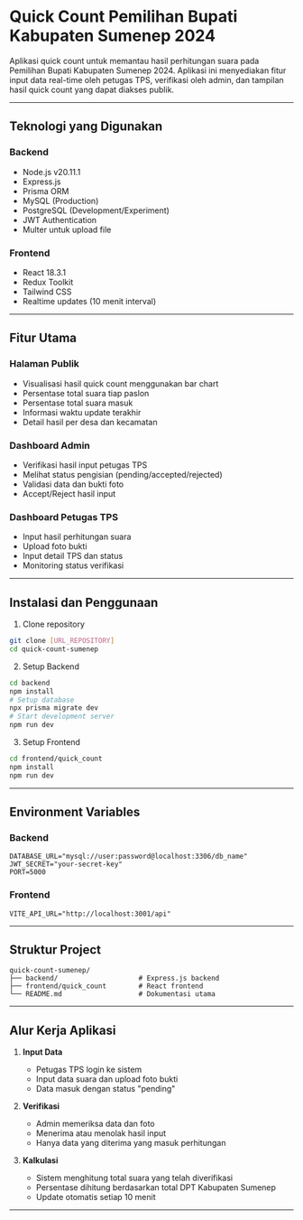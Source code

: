 # Quick Count Pemilihan Bupati Kabupaten Sumenep 2024

Aplikasi quick count untuk memantau hasil perhitungan suara pada Pemilihan Bupati Kabupaten Sumenep 2024. Aplikasi ini menyediakan fitur input data real-time oleh petugas TPS, verifikasi oleh admin, dan tampilan hasil quick count yang dapat diakses publik.
***
## Teknologi yang Digunakan

### Backend
- Node.js v20.11.1
- Express.js
- Prisma ORM
- MySQL (Production)
- PostgreSQL (Development/Experiment)
- JWT Authentication
- Multer untuk upload file

### Frontend
- React 18.3.1
- Redux Toolkit
- Tailwind CSS
- Realtime updates (10 menit interval)

----

## Fitur Utama

### Halaman Publik
- Visualisasi hasil quick count menggunakan bar chart
- Persentase total suara tiap paslon
- Persentase total suara masuk
- Informasi waktu update terakhir
- Detail hasil per desa dan kecamatan

### Dashboard Admin
- Verifikasi hasil input petugas TPS
- Melihat status pengisian (pending/accepted/rejected)
- Validasi data dan bukti foto
- Accept/Reject hasil input

### Dashboard Petugas TPS
- Input hasil perhitungan suara
- Upload foto bukti
- Input detail TPS dan status
- Monitoring status verifikasi

---

## Instalasi dan Penggunaan

1. Clone repository
```bash
git clone [URL_REPOSITORY]
cd quick-count-sumenep
```

2. Setup Backend
```bash
cd backend
npm install
# Setup database
npx prisma migrate dev
# Start development server
npm run dev
```

3. Setup Frontend
```bash
cd frontend/quick_count
npm install
npm run dev
```
---

## Environment Variables

### Backend
```env
DATABASE_URL="mysql://user:password@localhost:3306/db_name"
JWT_SECRET="your-secret-key"
PORT=5000
```

### Frontend
```env
VITE_API_URL="http://localhost:3001/api"
```

---

## Struktur Project
```
quick-count-sumenep/
├── backend/                    # Express.js backend
├── frontend/quick_count        # React frontend
└── README.md                   # Dokumentasi utama
```

---
## Alur Kerja Aplikasi

1. **Input Data**
    - Petugas TPS login ke sistem
    - Input data suara dan upload foto bukti
    - Data masuk dengan status "pending"

2. **Verifikasi**
    - Admin memeriksa data dan foto
    - Menerima atau menolak hasil input
    - Hanya data yang diterima yang masuk perhitungan

3. **Kalkulasi**
    - Sistem menghitung total suara yang telah diverifikasi
    - Persentase dihitung berdasarkan total DPT Kabupaten Sumenep
    - Update otomatis setiap 10 menit

---


